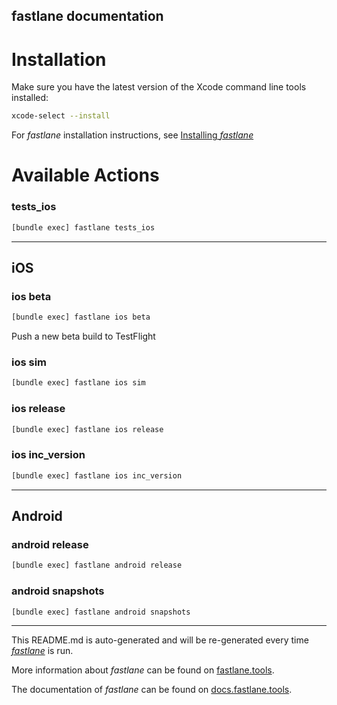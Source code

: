 fastlane documentation
----

# Installation

Make sure you have the latest version of the Xcode command line tools installed:

```sh
xcode-select --install
```

For _fastlane_ installation instructions, see [Installing _fastlane_](https://docs.fastlane.tools/#installing-fastlane)

# Available Actions

### tests_ios

```sh
[bundle exec] fastlane tests_ios
```



----


## iOS

### ios beta

```sh
[bundle exec] fastlane ios beta
```

Push a new beta build to TestFlight

### ios sim

```sh
[bundle exec] fastlane ios sim
```



### ios release

```sh
[bundle exec] fastlane ios release
```



### ios inc_version

```sh
[bundle exec] fastlane ios inc_version
```



----


## Android

### android release

```sh
[bundle exec] fastlane android release
```



### android snapshots

```sh
[bundle exec] fastlane android snapshots
```



----

This README.md is auto-generated and will be re-generated every time [_fastlane_](https://fastlane.tools) is run.

More information about _fastlane_ can be found on [fastlane.tools](https://fastlane.tools).

The documentation of _fastlane_ can be found on [docs.fastlane.tools](https://docs.fastlane.tools).
